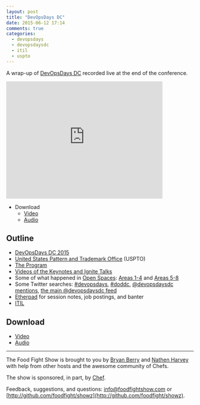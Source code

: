 ```yaml
---
layout: post
title: "DevOpsDays DC"
date: 2015-06-12 17:14
comments: true
categories:
  - devopsdays
  - devopsdaysdc
  - itil
  - uspto
---
```

A wrap-up of [DevOpsDays DC](http://devopsdaysdc.org) recorded live at the end of the conference.

<iframe width="420" height="315" src="http://www.youtube.com/embed/3eyDoBkSy4w" frameborder="0" allowfullscreen></iframe>

* Download
  * [Video](http://youtu.be/3eyDoBkSy4w)
  * [Audio](http://traffic.libsyn.com/foodfight/FoodFightShow92-DevOpsDaysDC.mp3)

Outline<a name="outline"></a>
-------

* [DevOpsDays DC 2015](http://www.devopsdays.org/events/2015-washington-dc/)
* [United States Pattern and Trademark Office](http://www.uspto.gov/) (USPTO)
* [The Program](http://devopsdaysdc2015.busyconf.com/schedule/full)
* [Videos of the Keynotes and Ignite Talks](http://livestream.com/uspto/DevOpsDay2015)
* Some of what happened in [Open Spaces](https://en.wikipedia.org/wiki/Open_Space_Technology): [Areas 1-4](http://www.devopsdays.org/events/2015-washington-dc/openspaces-1234.jpg) and [Areas 5-8](http://www.devopsdays.org/events/2015-washington-dc/openspaces-5678.jpg)
* Some Twitter searches: [#devopsdays](https://twitter.com/hashtag/devopsdays?src=hash), [#doddc](https://twitter.com/hashtag/doddc?src=hash), [@devopsdaysdc mentions](https://twitter.com/search?q=%40devopsdaysdc&src=savs&vertical=default&f=tweets), [the main @devopsdaysdc feed](https://twitter.com/devopsdaysdc)
* [Etherpad](http://e.devopsdaysdc.org/) for session notes, job postings, and banter
* [ITIL](https://www.axelos.com/best-practice-solutions/itil/what-is-itil)

Download
--------
* [Video](http://youtu.be/3eyDoBkSy4w)
* [Audio](http://traffic.libsyn.com/foodfight/FoodFightShow92-DevOpsDaysDC.mp3)

<hr />

The Food Fight Show is brought to you by [Bryan Berry](https://twitter.com/bryanwb) and [Nathen Harvey](https://twitter.com/nathenharvey) with help from other hosts and the awesome community of Chefs.

The show is sponsored, in part, by [Chef](http://chef.io).

Feedback, suggestions, and questions:  [info@foodfightshow.com](mailto:info@foodfightshow.com) or  [http://github.com/foodfight/showz](http://github.com/foodfight/showz).
